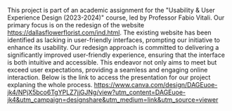 This project is part of an academic assignment for the "Usability & User Experience Design (2023-2024)" course, led by Professor Fabio Vitali. Our primary focus is on the redesign of the website https://dallasflowerflorist.com/ind.html. The existing website has been identified as lacking in user-friendly interfaces, prompting our initiative to enhance its usability. Our redesign approach is committed to delivering a significantly improved user-friendly experience, ensuring that the interface is both intuitive and accessible. This endeavor not only aims to meet but exceed user expectations, providing a seamless and engaging online interaction. Below is the link to access the presentation for our project explaning the whole process.
https://www.canva.com/design/DAGEuoe-jk4/NPjX5bco6TgYPLZ7jjGJNg/view?utm_content=DAGEuoe-jk4&utm_campaign=designshare&utm_medium=link&utm_source=viewer
